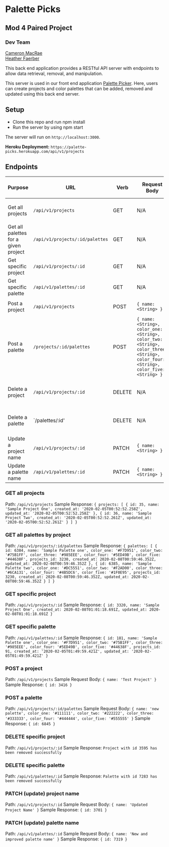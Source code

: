 # Palette Picks
## Mod 4 Paired Project
### Dev Team
[Cameron MacRae](https://github.com/cammac60)  
[Heather Faerber](https://github.com/hfaerber)  

This back end application provides a RESTful API server with endpoints to allow data retrieval, removal, and manipulation.

This server is used in our front end application [Palette Picker](https://github.com/hfaerber/Palette_Picker).  Here, users can create projects and color palettes that can be added, removed and updated using this back end server.

## Setup
- Clone this repo and run npm install
- Run the server by using npm start

The server will run on `http://localhost:3000`.

**Heroku Deployment:** `https://palette-picks.herokuapp.com/api/v1/projects`

## Endpoints  

| Purpose | URL | Verb | Request Body | Sample Success Response |
|----|----|----|----|----|
| Get all projects |`/api/v1/projects`| GET | N/A | `{projects: [{}, {}, ...]}`   [See example](#all_projects) |
| Get all palettes for a given project |`/api/v1/projects/:id/palettes`| GET | N/A | `{palettes: [{}, {}, ...]}` [See example](#all_palettes_by_project) |
| Get specific project |`/api/v1/projects/:id`| GET | N/A | `{}`    [See example](#one_project) |
| Get specific palette |`/api/v1/palettes/:id`| GET | N/A | `{}`  [See example](#one_palette) |
| Post a project |`/api/v1/projects`| POST | `{ name: <String> }` | `{ id: <Number> }` [See example](#post_project) |
| Post a palette |`/projects/:id/palettes`| POST | `{ name: <String>, color_one: <String>, color_two: <String>, color_three: <String>, color_four: <String>, color_five: <String> }` | `{ id: <Number> }` [See example](#post_palette) |
| Delete a project |`/api/v1/projects/:id`| DELETE | N/A | `Project with id 3595 has been removed successfully` [See example](#delete_project) |
| Delete a palette |`/palettes/:id'| DELETE | N/A | `Palette with id 7283 has been removed successfully` [See example](#delete_palette) |
| Update a project name |`/api/v1/projects/:id`| PATCH | `{ name: <String> }` | `{ id: <Number> }`    [See example](#update_project) |
| Update a palette name |`/api/v1/palettes/:id`| PATCH | `{ name: <String> }` | `{ id: <Number> }`    [See example](#update_palette) |

### <a name="all_projects"></a> GET all projects
Path: `/api/v1/projects`
Sample Response:
`{ projects:
   [ { id: 35,
       name: 'Sample Project One',
       created_at: '2020-02-05T00:52:52.258Z',
       updated_at: '2020-02-05T00:52:52.258Z' },
     { id: 36,
       name: 'Sample Project Two',
       created_at: '2020-02-05T00:52:52.261Z',
       updated_at: '2020-02-05T00:52:52.261Z' } ] }`

### <a name="all_palettes_by_project"></a> GET all palettes by project
Path: `/api/v1/projects/:id/palettes`
Sample Response:
`{ palettes:
   [ { id: 6384,
       name: 'Sample Palette one',
       color_one: '#F7D951',
       color_two: '#75B1FF',
       color_three: '#985EEE',
       color_four: '#5ED49B',
       color_five: '#44638F',
       projects_id: 3230,
       created_at: 2020-02-08T00:59:46.352Z,
       updated_at: 2020-02-08T00:59:46.352Z },
     { id: 6385,
       name: 'Sample Palette two',
       color_one: '#DC5551',
       color_two: '#F2AD00',
       color_three: '#6CA131',
       color_four: '#4B5DC6',
       color_five: '#1F0E95',
       projects_id: 3230,
       created_at: 2020-02-08T00:59:46.352Z,
       updated_at: 2020-02-08T00:59:46.352Z } ] }`

### <a name="one_project"></a> GET specific project
Path: `/api/v1/projects/:id`
Sample Response:
`{ id: 3320,
  name: 'Sample Project One',
  created_at: 2020-02-08T01:01:18.691Z,
  updated_at: 2020-02-08T01:01:18.691Z }`

### <a name="one_palette"></a> GET specific palette
Path: `/api/v1/palettes/:id`
Sample Response:
`{ id: 181,
  name: 'Sample Palette one',
  color_one: '#F7D951',
  color_two: '#75B1FF',
  color_three: '#985EEE',
  color_four: '#5ED49B',
  color_five: '#44638F',
  projects_id: 91,
  created_at: '2020-02-05T01:49:59.421Z',
  updated_at: '2020-02-05T01:49:59.421Z' }`

### <a name="post_project"></a> POST a project
Path: `/api/v1/projects`
Sample Request Body:
`{ name: 'Test Project' }`
Sample Response:
`{ id: 3416 }`

### <a name="post_palette"></a> POST a palette
Path: `/api/v1/projects/:id/palettes`
Sample Request Body:
`{
  name: 'new palette',
  color_one: '#111111',
  color_two: '#222222',
  color_three: '#333333',
  color_four: '#444444',
  color_five: '#555555'
}`
Sample Response:
`{ id: 6845 }`

### <a name="delete_project"></a> DELETE specific project
Path: `/api/v1/projects/:id`
Sample Response:
`Project with id 3595 has been removed successfully`

### <a name="delete_palette"></a> DELETE specific palette
Path: `/api/v1/palettes/:id`
Sample Response:
`Palette with id 7283 has been removed successfully`

### <a name="update_project"></a> PATCH (update) project name
Path: `/api/v1/projects/:id`
Sample Request Body:
`{ name: 'Updated Project Name' }`
Sample Response:
`{ id: 3701 }`

### <a name="update_palette"></a> PATCH (update) palette name
Path: `/api/v1/palettes/:id`
Sample Request Body:
`{ name: 'New and improved palette name' }`
Sample Response:
`{ id: 7319 }`
